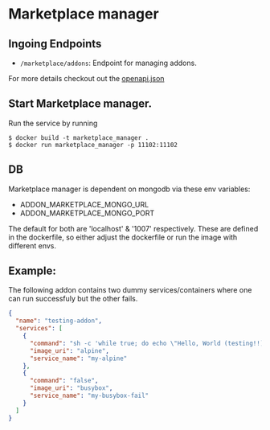 # Marketplace manager

## Ingoing Endpoints

- `/marketplace/addons`: Endpoint for managing addons.

For more details checkout out the [openapi.json](./api/v1/openapi.json)


## Start Marketplace manager.

Run the service by running 

```
$ docker build -t marketplace_manager .
$ docker run marketplace_manager -p 11102:11102
```

## DB

Marketplace manager is dependent on mongodb via these env variables:
- ADDON_MARKETPLACE_MONGO_URL
- ADDON_MARKETPLACE_MONGO_PORT

The default for both are 'localhost' & '1007' respectively. These are defined in the dockerfile, so either adjust the dockerfile or run the image with different envs.


## Example:

The following addon contains two dummy services/containers where one can run successfuly but the other fails.

```json
{
  "name": "testing-addon",
  "services": [
    {
      "command": "sh -c 'while true; do echo \"Hello, World (testing!!) !\"; sleep 10; done'",
      "image_uri": "alpine",
      "service_name": "my-alpine"
    },
    {
      "command": "false",
      "image_uri": "busybox",
      "service_name": "my-busybox-fail"
    }
  ]
}
```
